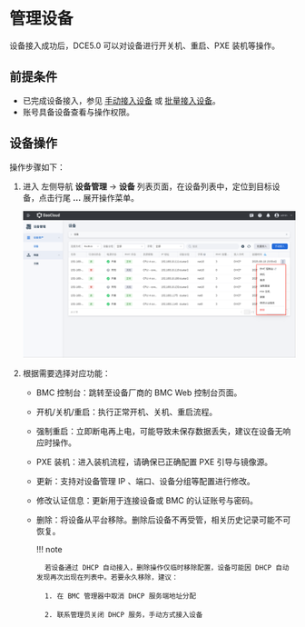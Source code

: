 # 管理设备

设备接入成功后，DCE5.0 可以对设备进行开关机、重启、PXE 装机等操作。

## 前提条件

- 已完成设备接入，参见 [手动接入设备](./access-device.md) 或 [批量接入设备](./batch-access.md)。
- 账号具备设备查看与操作权限。

## 设备操作

操作步骤如下：

1. 进入 左侧导航 **设备管理** → **设备** 列表页面，在设备列表中，定位到目标设备，点击行尾 **…** 展开操作菜单。

    ![设备列表与操作入口](../../image/manage-device-00.png)

2. 根据需要选择对应功能：

    - BMC 控制台：跳转至设备厂商的 BMC Web 控制台页面。

    - 开机/关机/重启：执行正常开机、关机、重启流程。

    - 强制重启：立即断电再上电，可能导致未保存数据丢失，建议在设备无响应时操作。

    - PXE 装机：进入装机流程，请确保已正确配置 PXE 引导与镜像源。

    - 更新：支持对设备管理 IP 、端口、设备分组等配置进行修改。

    - 修改认证信息：更新用于连接设备或 BMC 的认证账号与密码。

    - 删除：将设备从平台移除。删除后设备不再受管，相关历史记录可能不可恢复。

        !!! note

            若设备通过 DHCP 自动接入，删除操作仅临时移除配置，设备可能因 DHCP 自动发现再次出现在列表中。若要永久移除，建议：

            1. 在 BMC 管理器中取消 DHCP 服务端地址分配

            2. 联系管理员关闭 DHCP 服务，手动方式接入设备

        